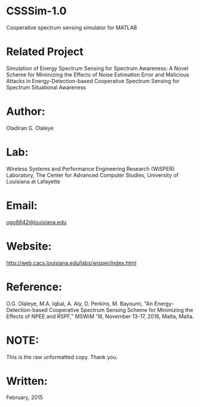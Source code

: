 # CSSSim-1.0
Cooperative spectrum sensing simulator for MATLAB

# Related Project
Simulation of Energy Spectrum Sensing for Spectrum Awareness: A Novel Scheme for Minimizing the Effects of Noise Estimation Error and Malicious Attacks in Energy-Detection-based Cooperative Spectrum Sensing for Spectrum Situational Awareness

# Author:
Oladiran G. Olaleye

# Lab:
Wireless Systems and Performance Engineering Research (WiSPER) Laboratory, The Center for Advanced Computer Studies, University of Louisiana at Lafayette

# Email:
ogo8842@louisiana.edu

# Website:
http://web.cacs.louisiana.edu/labs/wisper/index.html

# Reference:
O.G. Olaleye, M.A. Iqbal, A. Aly, D. Perkins, M. Bayoumi, "An Energy-Detection-based Cooperative Spectrum Sensing Scheme for Minimizing the Effects of NPEE and RSPF," MSWiM ’16, November 13-17, 2016, Malta, Malta.

# NOTE:
This is the raw unformatted copy. Thank you.

# Written:
February, 2015
